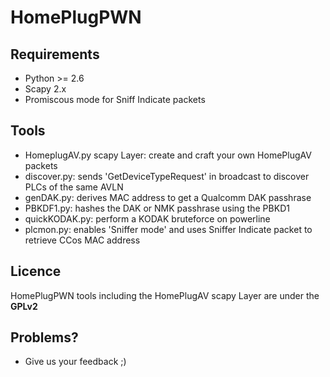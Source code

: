 HomePlugPWN
===========

## Requirements 
- Python >= 2.6
- Scapy 2.x
- Promiscous mode for Sniff Indicate packets

## Tools

- HomeplugAV.py scapy Layer: create and craft your own HomePlugAV packets
- discover.py: sends 'GetDeviceTypeRequest' in broadcast to discover PLCs of the same AVLN
- genDAK.py: derives MAC address to get a Qualcomm DAK passhrase
- PBKDF1.py: hashes the DAK or NMK passhrase using the PBKD1
- quickKODAK.py: perform a KODAK bruteforce on powerline
- plcmon.py: enables 'Sniffer mode' and uses Sniffer Indicate packet to retrieve CCos MAC address

## Licence

HomePlugPWN tools including the HomePlugAV scapy Layer are under the **GPLv2**

## Problems?

- Give us your feedback ;)
